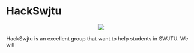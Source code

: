 # HackSwjtu
<p align="center">
<img src="http://ofsbfjrbr.bkt.clouddn.com/HackSwjtu.png">
</p> 

HackSwjtu is an excellent group that want to help students in SWJTU.
We will 
